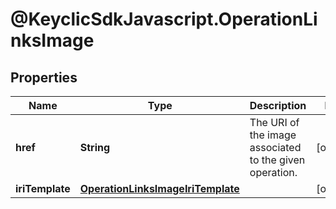 # @KeyclicSdkJavascript.OperationLinksImage

## Properties
Name | Type | Description | Notes
------------ | ------------- | ------------- | -------------
**href** | **String** | The URI of the image associated to the given operation. | [optional] 
**iriTemplate** | [**OperationLinksImageIriTemplate**](OperationLinksImageIriTemplate.md) |  | [optional] 



